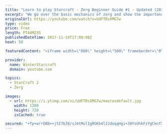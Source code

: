 ```yaml
---
title: "Learn to play Starcraft - Zerg Beginner Guide #1 - Updated (2017)"
excerpt: "We go over the basic mechanics of zerg and show the importance of understanding at least some of what your opponent is doing.  This guide is meant for players with an understanding of the objectives of starcraft but without any strong direction or gameplan, especially for each specific race! -- Watch"
originalUrl: https://youtube.com/watch?v=UdFTRsXMG7w
type: video
price: Free
length: PT44M23S
publishedDateTime: 2017-11-19T17:09:08Z
heat: 58

featuredContent: "<iframe width=\"800\" height=\"500\" frameborder=\"0\" src=\"https://www.youtube.com/embed/UdFTRsXMG7w\" allow=\"accelerometer; autoplay; encrypted-media; gyroscope; picture-in-picture\" allowfullscreen></iframe>"

provider:
  name: WinterStarcraft
  domain: youtube.com

topics:
  - StarCraft 2
  - Zerg

images:
  - url: https://i.ytimg.com/vi/UdFTRsXMG7w/maxresdefault.jpg
    width: 1280
    height: 720
    isCached: true

secured: "+Tp+wrrDB8++jSI7b38/sJ4tMulIgRGKb4l2JdxqqHgi+30YsUhkFzYgCknfX4rJnEsH6X88vMMswdyh66LYBSVfA+v951SJaMvoaxuvc2bWGEdzHzS/ZJowApNWj0mOBc1RsrzquTAKpDctY0KkFHPhYzXJQ0ybjTSukv6i5S2F01qvTSw43Y/1IwUx1svhR8Rtqbj/XQ1FX8sueF6UjIBexI14FrjQZN284X7QoIyQzGJTfOm4J0b5k0TBCfHqPT7l4OvV7aWmB8QEwHM+50m9Mj3wAImqmaNSoEotFRSMDSWoGABXq2vpzHtLowK6nhmmSmPuRxGs7SFe5kkNHUOZeT0QxkFYqzYD9XkBbrtfjKIlZU7VHH3rCyW3P40a5z20JTQ/kFE5N3RqywwmvD2VdU1EVRk+WthpPEjfeac355aTv8txjaM5XfIO1HZc;Vmd9hzprzO4f1TwT5iTjwQ=="
---
```


